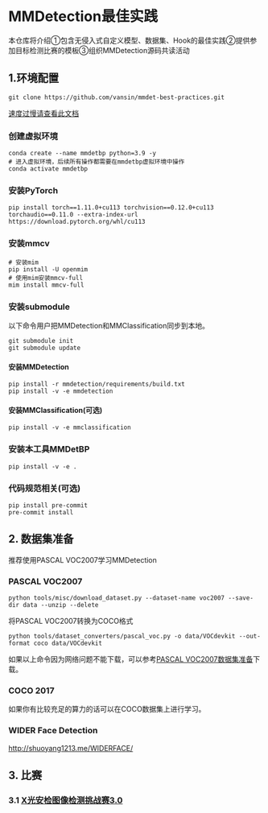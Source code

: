 # MMDetection最佳实践

<!-- <div align="center">

[English](README.md) | 简体中文

</div> -->

本仓库将介绍①包含无侵入式自定义模型、数据集、Hook的最佳实践②提供参加目标检测比赛的模板③组织MMDetection源码共读活动

## 1.环境配置

```shell
git clone https://github.com/vansin/mmdet-best-practices.git
```

[速度过慢请查看此文档](./docs/proxy.md)

### 创建虚拟环境

```shell
conda create --name mmdetbp python=3.9 -y
# 进入虚拟环境，后续所有操作都需要在mmdetbp虚拟环境中操作
conda activate mmdetbp
```

### 安装PyTorch

<!-- conda安装pytorch

```shell
conda install pytorch==1.11.0 torchvision==0.12.0 torchaudio==0.11.0 cudatoolkit=11.3 -c pytorch
```

pip安装pytoch(可能会快一点) -->

```shell
pip install torch==1.11.0+cu113 torchvision==0.12.0+cu113 torchaudio==0.11.0 --extra-index-url https://download.pytorch.org/whl/cu113
```

### 安装mmcv

```shell
# 安装mim
pip install -U openmim
# 使用mim安装mmcv-full
mim install mmcv-full
```

### 安装submodule

<!-- （不需要执行）
```shell
git submodule add https://github.com/open-mmlab/mmdetection.git
git submodule add https://www.github.com/open-mmlab/mmclassification.git
``` -->

以下命令用户把MMDetection和MMClassification同步到本地。

```shell
git submodule init
git submodule update
```

#### 安装MMDetection

```shell
pip install -r mmdetection/requirements/build.txt
pip install -v -e mmdetection
```

#### 安装MMClassification(可选)

```shell
pip install -v -e mmclassification
```

### 安装本工具MMDetBP

```shell
pip install -v -e .
```

### 代码规范相关(可选)

```shell
pip install pre-commit
pre-commit install
```

## 2. 数据集准备

推荐使用PASCAL VOC2007学习MMDetection

### PASCAL VOC2007

```shell
python tools/misc/download_dataset.py --dataset-name voc2007 --save-dir data --unzip --delete
```

将PASCAL VOC2007转换为COCO格式

```shell
python tools/dataset_converters/pascal_voc.py -o data/VOCdevkit --out-format coco data/VOCdevkit
```

如果以上命令因为网络问题不能下载，可以参考[PASCAL VOC2007数据集准备](docs/datasets/pascalvoc_2007.md)下载。

### COCO 2017

如果你有比较充足的算力的话可以在COCO数据集上进行学习。

### WIDER Face Detection

http://shuoyang1213.me/WIDERFACE/

## 3. 比赛

### 3.1 [X光安检图像检测挑战赛3.0](https://challenge.xfyun.cn/topic/info?type=Xray-2022)

<!-- 已经整理好的数据集链接: https://pan.baidu.com/s/1C0luFgCyv_uxVAk3g1ruow 提取码: xray -->

<!-- ![](https://moonstarimg.oss-cn-hangzhou.aliyuncs.com/000008.jpg)

![](https://moonstarimg.oss-cn-hangzhou.aliyuncs.com/000080.jpg) -->

